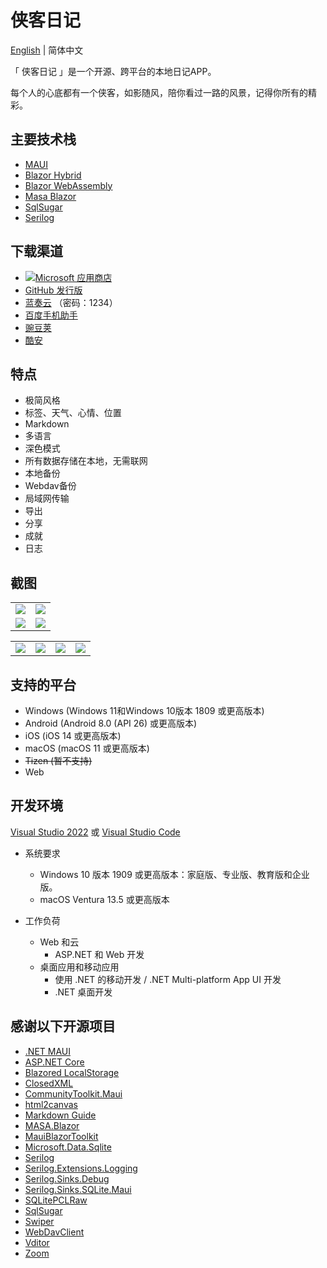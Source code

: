 # 侠客日记

[English](./README.en-US.md) | 简体中文

「 侠客日记 」是一个开源、跨平台的本地日记APP。

每个人的心底都有一个侠客，如影随风，陪你看过一路的风景，记得你所有的精彩。

## 主要技术栈
- [MAUI](https://learn.microsoft.com/dotnet/maui/)
- [Blazor Hybrid](https://learn.microsoft.com/aspnet/core/blazor/hybrid/) 
- [Blazor WebAssembly](https://learn.microsoft.com/aspnet/core/blazor/hosting-models#blazor-webassembly)
- [Masa Blazor](https://docs.masastack.com/blazor/introduction/why-masa-blazor) 
- [SqlSugar](https://www.donet5.com/Home/Doc) 
- [Serilog](https://serilog.net/)

## 下载渠道
- [![Microsoft 应用商店](https://get.microsoft.com/images/zh-CN%20dark.svg)](https://apps.microsoft.com/store/detail/9P6PBVBF466L?launch=true&mode=full)
- [GitHub 发行版](https://github.com/Yu-Core/SwashbucklerDiary/releases)
- [蓝奏云](https://wwfc.lanzouj.com/b04q15i4j) （密码：1234）
- [百度手机助手](https://shouji.baidu.com/detail/5000042660?source=appbaidu)
- [豌豆荚](https://www.wandoujia.com/apps/8369224)
- [酷安](https://www.coolapk.com/apk/937401)

## 特点
- 极简风格
- 标签、天气、心情、位置
- Markdown
- 多语言
- 深色模式
- 所有数据存储在本地，无需联网
- 本地备份
- Webdav备份
- 局域网传输
- 导出
- 分享
- 成就
- 日志

## 截图

<table>
    <tr>
        <td><img src="https://github.com/Yu-Core/SwashbucklerDiary/assets/96511239/30a8309f-eeab-4b78-8754-2bd25d0ecc37"/></td>
        <td><img src="https://github.com/Yu-Core/SwashbucklerDiary/assets/96511239/b3019503-cf36-4f90-b711-da9014619932"/></td>
    </tr>
    <tr>
        <td><img src="https://github.com/Yu-Core/SwashbucklerDiary/assets/96511239/386a1795-5e33-4380-84a3-76bc99e9a85d"/></td>
        <td><img src="https://github.com/Yu-Core/SwashbucklerDiary/assets/96511239/632e4c5d-f679-4f9f-8b4c-4b33dacc2cec"/></td>
    </tr>
 </table>

 <table>
    <tr>
        <td><img src="https://github.com/Yu-Core/SwashbucklerDiary/assets/96511239/6297bcda-424d-460a-b3c3-31928aecd177"/></td>
        <td><img src="https://github.com/Yu-Core/SwashbucklerDiary/assets/96511239/b45e412f-a3aa-4a38-b52e-83ef19b75dc6"/></td>
        <td><img src="https://github.com/Yu-Core/SwashbucklerDiary/assets/96511239/6de2b7dc-4f99-4730-b924-ffcaccee6057"/></td>
        <td><img src="https://github.com/Yu-Core/SwashbucklerDiary/assets/96511239/cf3f27bb-3b89-4aea-ab19-f97bf4830f84"/></td>
    </tr>
 </table>

## 支持的平台
- Windows (Windows 11和Windows 10版本 1809 或更高版本)
- Android (Android 8.0 (API 26) 或更高版本)
- iOS (iOS 14 或更高版本)
- macOS (macOS 11 或更高版本)
- ~~Tizen (暂不支持)~~
- Web

## 开发环境

[Visual Studio 2022](https://learn.microsoft.com/zh-cn/visualstudio/install/install-visual-studio?view=vs-2022) 或 [Visual Studio Code](https://code.visualstudio.com/docs)

- 系统要求

    - Windows 10 版本 1909 或更高版本：家庭版、专业版、教育版和企业版。
    - macOS Ventura 13.5 或更高版本

- 工作负荷

    - Web 和云
        - ASP.NET 和 Web 开发
    - 桌面应用和移动应用
        - 使用 .NET 的移动开发 / .NET Multi-platform App UI 开发
        - .NET 桌面开发

## 感谢以下开源项目
- [.NET MAUI](https://github.com/dotnet/maui)
- [ASP.NET Core](https://github.com/dotnet/aspnetcore)
- [Blazored LocalStorage](https://github.com/Blazored/LocalStorage)
- [ClosedXML](https://github.com/ClosedXML/ClosedXML)
- [CommunityToolkit.Maui](https://github.com/CommunityToolkit/Maui)
- [html2canvas](https://github.com/niklasvh/html2canvas)
- [Markdown Guide](https://github.com/mattcone/markdown-guide)
- [MASA.Blazor](https://github.com/BlazorComponent/MASA.Blazor)
- [MauiBlazorToolkit](https://github.com/Yu-Core/MauiBlazorToolkit)
- [Microsoft.Data.Sqlite](https://github.com/dotnet/efcore#microsoftdatasqlite)
- [Serilog](https://github.com/serilog/serilog)
- [Serilog.Extensions.Logging](https://github.com/serilog/serilog-extensions-logging)
- [Serilog.Sinks.Debug](https://github.com/serilog/serilog-sinks-debug)
- [Serilog.Sinks.SQLite.Maui](https://github.com/Yu-Core/Serilog-Sinks-SQLite-Maui)
- [SQLitePCLRaw](https://github.com/ericsink/SQLitePCL.raw)
- [SqlSugar](https://github.com/DotNetNext/SqlSugar)
- [Swiper](https://github.com/nolimits4web/swiper)
- [WebDavClient](https://github.com/skazantsev/WebDavClient)
- [Vditor](https://github.com/Vanessa219/vditor)
- [Zoom](https://github.com/anitasv/zoom)

